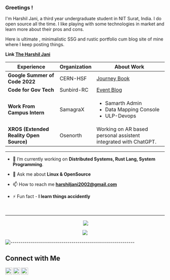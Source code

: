 ### Greetings !

I'm Harshil Jani, a third year undergraduate student in NIT Surat, India. I do open source all the time. I like playing with some technologies in market and learn more about their pros and cons. 

Here is ultimate , minimalistic SSG and rustic portfolio cum blog site of mine where I keep posting things. 

**Link [The Harshil Jani](https://theharshiljani.tech)**

Experience | Organization | About Work |
---|---|---|
**Google Summer of Code 2022** | CERN-HSF | [Journey Book](https://harshil-jani.github.io/GSOC-book/)|
**Code for Gov Tech** | Sunbird-RC | [Event Blog](https://medium.com/@harshiljani2002/independence-in-indian-computing-industry-ceb27fc047cb) |
**Work From Campus Intern** | SamagraX |<ul><li>Samarth Admin</li><li>Data Mapping Console</li><li>ULP-Devops</li></ul>|
**XROS (Extended Reality Open Source)** | Osenorth | Working on AR based personal assistent integrated with ChatGPT. | 

<!-- ----------- HEAD SECTION ------------ -->

---

<p align="center">
  
- 🌱 I’m currently working on **Distributed Systems, Rust Lang, System Programming**.

- 💬 Ask me about **Linux & OpenSource**

- 📫 How to reach me **[harshiljani2002@gmail.com](mailto:harshiljani2002@gmail.com)**

- ⚡ Fun fact - **I learn things accidently**
<br>
  
---
<!-- ----------- HEAD SECTION END ------------ -->

<!-- ----------- GITHUB STATS SECTION ------------ -->

<p align ="center">&nbsp;<img align="center" src="https://github-readme-stats.vercel.app/api?username=Harshil-Jani&show_icons=true&count_private=true&theme=react" />
<p align="center"><img align="center" src="http://github-readme-streak-stats.herokuapp.com?user=Harshil-Jani&theme=react" />
  
![-------------------------------------------------------------](https://raw.githubusercontent.com/andreasbm/readme/master/assets/lines/rainbow.png)

<!-- ----------- GITHUB STATS SECTION END ------------ -->

<!-- ----------- CONNECT WITH ME SECTION ------------ -->

## Connect with Me

<p align="center">

<a href="https://matrix.to/#/@harshil1:matrix.org">
  <img align="left" alt="Harshil Matrix" width="22px" src="https://raw.githubusercontent.com/vector-im/logos/master/matrix/matrix-favicon-white.png" />
</a>
  <a href="https://discord.com/users/Harshil Jani#0294">
  <img align="left" alt="Harshil's Discord" width="22px" src="https://raw.githubusercontent.com/peterthehan/peterthehan/master/assets/discord.svg" />
</a>
<a href="https://www.linkedin.com/in/harshil1/">
  <img align="left" alt="Harshil's LinkedIn" width="22px" src="https://raw.githubusercontent.com/peterthehan/peterthehan/master/assets/linkedin.svg" />
</a> 
  
  
